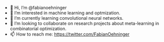 - 👋 Hi, I’m @fabianoehninger
- 👀 I’m interested in machine learning and optmization.
- 🌱 I’m currently learning convolutional neural networks.
- 💞️ I’m looking to collaborate on research projects about meta-learning in combinatorial optimization.
- 📫 How to reach me: https://twitter.com/FabianOehninger

<!---
fabianoehninger/fabianoehninger is a ✨ special ✨ repository because its `README.md` (this file) appears on your GitHub profile.
You can click the Preview link to take a look at your changes.
--->
